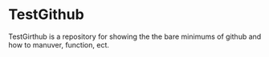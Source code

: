 # TestGithub
TestGirthub is a repository for showing the the bare minimums of github and how to manuver, function, ect.
